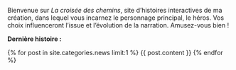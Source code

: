 Bienvenue sur *La croisée des chemins*, site d’histoires interactives de ma création, dans lequel vous incarnez le personnage principal, le héros. Vos choix influenceront l’issue et l’évolution de la narration. Amusez-vous bien !

**Dernière histoire :**

{% for post in site.categories.news limit:1 %} {{ post.content }} {% endfor %}
